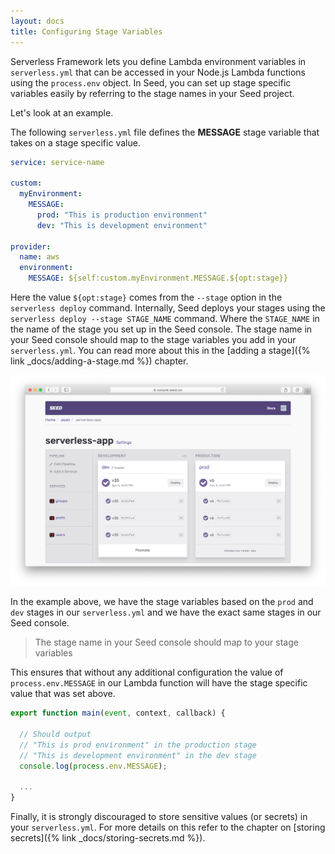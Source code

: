 ```yaml
---
layout: docs
title: Configuring Stage Variables
---
```


Serverless Framework lets you define Lambda environment variables in `serverless.yml` that can be accessed in your Node.js Lambda functions using the `process.env` object. In Seed, you can set up stage specific variables easily by referring to the stage names in your Seed project.

Let's look at an example.

The following `serverless.yml` file defines the **MESSAGE** stage variable that takes on a stage specific value.

``` yaml
service: service-name

custom:
  myEnvironment:
    MESSAGE:
      prod: "This is production environment"
      dev: "This is development environment"

provider:
  name: aws
  environment:
    MESSAGE: ${self:custom.myEnvironment.MESSAGE.${opt:stage}}
```

Here the value `${opt:stage}` comes from the `--stage` option in the `serverless deploy` command. Internally, Seed deploys your stages using the `serverless deploy --stage STAGE_NAME` command. Where the `STAGE_NAME` in the name of the stage you set up in the Seed console. The stage name in your Seed console should map to the stage variables you add in your `serverless.yml`. You can read more about this in the [adding a stage]({% link _docs/adding-a-stage.md %}) chapter.

![Stages](/assets/docs/configuring-stage-variables/stages.png)

In the example above, we have the stage variables based on the `prod` and `dev` stages in our `serverless.yml` and we have the exact same stages in our Seed console.

> The stage name in your Seed console should map to your stage variables

This ensures that without any additional configuration the value of `process.env.MESSAGE` in our Lambda function will have the stage specific value that was set above.

``` javascript
export function main(event, context, callback) {

  // Should output
  // "This is prod environment" in the production stage
  // "This is development environment" in the dev stage
  console.log(process.env.MESSAGE);

  ...
}
```

Finally, it is strongly discouraged to store sensitive values (or secrets) in your `serverless.yml`. For more details on this refer to the chapter on [storing secrets]({% link _docs/storing-secrets.md %}).
